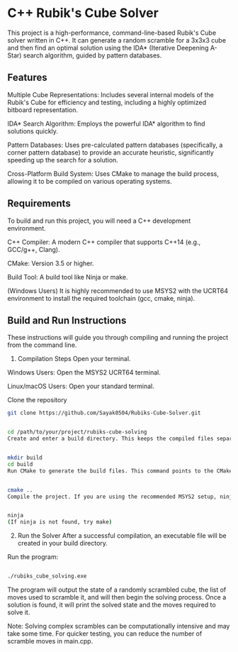 # C++ Rubik's Cube Solver

This project is a high-performance, command-line-based Rubik's Cube solver written in C++. It can generate a random scramble for a 3x3x3 cube and then find an optimal solution using the IDA* (Iterative Deepening A-Star) search algorithm, guided by pattern databases.

## Features

Multiple Cube Representations: Includes several internal models of the Rubik's Cube for efficiency and testing, including a highly optimized bitboard representation.

IDA* Search Algorithm: Employs the powerful IDA* algorithm to find solutions quickly.

Pattern Databases: Uses pre-calculated pattern databases (specifically, a corner pattern database) to provide an accurate heuristic, significantly speeding up the search for a solution.

Cross-Platform Build System: Uses CMake to manage the build process, allowing it to be compiled on various operating systems.

## Requirements
To build and run this project, you will need a C++ development environment.

C++ Compiler: A modern C++ compiler that supports C++14 (e.g., GCC/g++, Clang).

CMake: Version 3.5 or higher.

Build Tool: A build tool like Ninja or make.

(Windows Users) It is highly recommended to use MSYS2 with the UCRT64 environment to install the required toolchain (gcc, cmake, ninja).

## Build and Run Instructions

These instructions will guide you through compiling and running the project from the command line.

1. Compilation Steps
Open your terminal.

Windows Users: Open the MSYS2 UCRT64 terminal.

Linux/macOS Users: Open your standard terminal.

Clone the repository 
   ```bash
   git clone https://github.com/Sayak0504/Rubiks-Cube-Solver.git
   ```

```Bash

cd /path/to/your/project/rubiks-cube-solving
Create and enter a build directory. This keeps the compiled files separate from the source code.
```

```Bash

mkdir build
cd build
Run CMake to generate the build files. This command points to the CMakeLists.txt file in the parent directory.
```

```Bash

cmake ..
Compile the project. If you are using the recommended MSYS2 setup, ninja will be used. Otherwise, make may be the default.
```

```Bash

ninja
(If ninja is not found, try make)
```

2. Run the Solver
After a successful compilation, an executable file will be created in your build directory.

Run the program:

```Bash

./rubiks_cube_solving.exe
```
The program will output the state of a randomly scrambled cube, the list of moves used to scramble it, and will then begin the solving process. Once a solution is found, it will print the solved state and the moves required to solve it.

Note: Solving complex scrambles can be computationally intensive and may take some time. For quicker testing, you can reduce the number of scramble moves in main.cpp.
